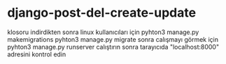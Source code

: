 # django-post-del-create-update
klosoru indirdikten sonra linux kullanıcıları için
pyhton3 manage.py makemigrations
pyhton3 manage.py migrate
sonra calışmayı görmek için 
pyhton3 manage.py runserver
calıştırın sonra tarayıcıda "localhost:8000" adresini kontrol edin 
